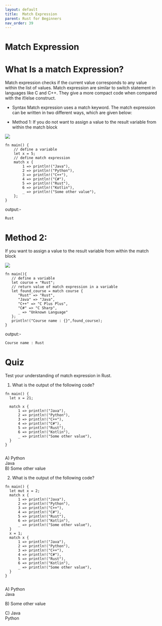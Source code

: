```yaml
---
layout: default
title:  Match Expression
parent: Rust for Beginners
nav_order: 39
---
```


# Match Expression

# What Is a match Expression? 

Match expression checks if the current value corresponds to any value within the list of values.
Match expression are similar to switch statement in languages like C and C++. They give a more compact code when compared with the if/else construct.

- Syntax 
Match expression uses a match keyword.
The match expression can be written in two different ways, which are given below:

- Method 1: 
If you do not want to assign a value to the result variable from within the match block

![](https://raw.githubusercontent.com/sangam14/RustLabs/master/img/match_ex1.png)

```
fn main() {
    // define a variable 
    let x = 5;
    // define match expression
    match x {
        1 => println!("Java"),
        2 => println!("Python"),
        3 => println!("C++"),
        4 => println!("C#"),
        5 => println!("Rust"),
        6 => println!("Kotlin"),
        _ => println!("Some other value"),
    };
}

```
output:- 

```
Rust
```

# Method 2: 
If you want to assign a value to the result variable from within the match block

![](https://raw.githubusercontent.com/sangam14/RustLabs/master/img/match_ex2.png)

```
fn main(){
   // define a variable
   let course = "Rust";
   // return value of match expression in a variable
   let found_course = match course {
      "Rust" => "Rust",
      "Java" => "Java",
      "C++" => "C Plus Plus",
      "C#" => "C Sharp",
      _ => "Unknown Language"
   };
   println!("Course name : {}",found_course);
}

```
output:- 

```
Course name : Rust

```

# Quiz 
Test your understanding of match expression in Rust.
1. What is the output of the following code?


```
fn main() {
  let x = 21;
 
  match x {
      1 => println!("Java"),
      2 => println!("Python"),
      3 => println!("C++"),
      4 => println!("C#"),
      5 => println!("Rust"),
      6 => println!("Kotlin"),
      _ => println!("Some other value"),
  }
}


```
A) Python <br> 
   Java <br>
B) Some other value <br>

2. What is the output of the following code?

```
fn main() {
  let mut x = 2;
  match x {
      1 => println!("Java"),
      2 => println!("Python"),
      3 => println!("C++"),
      4 => println!("C#"),
      5 => println!("Rust"),
      6 => println!("Kotlin"),
      _ => println!("Some other value"),
  }
  x = 1;
  match x {
      1 => println!("Java"),
      2 => println!("Python"),
      3 => println!("C++"),
      4 => println!("C#"),
      5 => println!("Rust"),
      6 => println!("Kotlin"),
      _ => println!("Some other value"),
  }
}


```

A) Python <br>
   Java <br>
   
B) Some other value <br>

C) Java <br>
   Python <br>



   



